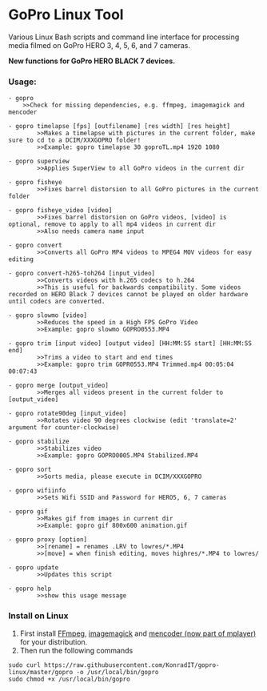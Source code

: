 # GoPro Linux Tool

Various Linux Bash scripts and command line interface for processing media filmed on GoPro HERO 3, 4, 5, 6, and 7 cameras.

**New functions for GoPro HERO BLACK 7 devices.**

### Usage:

````
- gopro
    >>Check for missing dependencies, e.g. ffmpeg, imagemagick and mencoder

- gopro timelapse [fps] [outfilename] [res width] [res height]
		>>Makes a timelapse with pictures in the current folder, make sure to cd to a DCIM/XXXGOPRO folder!
		>>Example: gopro timelapse 30 goproTL.mp4 1920 1080

- gopro superview
		>>Applies SuperView to all GoPro videos in the current dir

- gopro fisheye
		>>Fixes barrel distorsion to all GoPro pictures in the current folder

- gopro fisheye_video [video]
		>>Fixes barrel distorsion on GoPro videos, [video] is optional, remove to apply to all mp4 videos in current dir
		>>Also needs camera name input

- gopro convert
		>>Converts all GoPro MP4 videos to MPEG4 MOV videos for easy editing

- gopro convert-h265-toh264 [input_video]
		>>Converts videos with h.265 codecs to h.264
		>>This is useful for backwards compatibility. Some videos recorded on HERO Black 7 devices cannot be played on older hardware until codecs are converted.

- gopro slowmo [video]
		>>Reduces the speed in a High FPS GoPro Video
		>>Example: gopro slowmo GOPRO0553.MP4

- gopro trim [input video] [output video] [HH:MM:SS start] [HH:MM:SS end]
		>>Trims a video to start and end times
		>>Example: gopro trim GOPR0553.MP4 Trimmed.mp4 00:05:04 00:07:43

- gopro merge [output_video]
		>>Merges all videos present in the current folder to [output_video]

- gopro rotate90deg [input_video]
		>>Rotates video 90 degrees clockwise (edit 'translate=2' argument for counter-clockwise)

- gopro stabilize
		>>Stabilizes video
		>>Example: gopro GOPRO0005.MP4 Stabilized.MP4

- gopro sort
		>>Sorts media, please execute in DCIM/XXXGOPRO

- gopro wifiinfo
		>>Sets Wifi SSID and Password for HERO5, 6, 7 cameras

- gopro gif
		>>Makes gif from images in current dir
		>>Example: gopro gif 800x600 animation.gif

- gopro proxy [option]
		>>[rename] = renames .LRV to lowres/*.MP4
		>>[move] = when finish editing, moves highres/*.MP4 to lowres/

- gopro update
		>>Updates this script

- gopro help
		>>show this usage message

````

### Install on Linux

1. First install [FFmpeg](http://ffmpeg.org/), [imagemagick](http://www.imagemagick.org/) and [mencoder (now part of mplayer)](http://www.mplayerhq.hu/) for your distribution.
2. Then run the following commands
```
sudo curl https://raw.githubusercontent.com/KonradIT/gopro-linux/master/gopro -o /usr/local/bin/gopro
sudo chmod +x /usr/local/bin/gopro
```